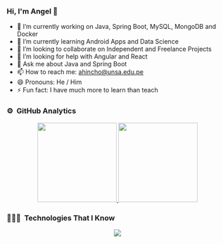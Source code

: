 ### Hi, I'm Angel 👋

<!--
**ahincho/ahincho** is a ✨ _special_ ✨ repository because its `README.md` (this file) appears on your GitHub profile.
-->

- 🔭 I’m currently working on Java, Spring Boot, MySQL, MongoDB and Docker
- 🌱 I’m currently learning Android Apps and Data Science
- 👯 I’m looking to collaborate on Independent and Freelance Projects
- 🤔 I’m looking for help with Angular and React
- 💬 Ask me about Java and Spring Boot
- 📫 How to reach me: ahincho@unsa.edu.pe
- 😄 Pronouns: He / Him
- ⚡ Fun fact: I have much more to learn than teach

### ⚙️ &nbsp;GitHub Analytics

<p align="center">
<a href="https://github.com/ahincho">
  <img height="180em" src="https://github-readme-stats-eight-theta.vercel.app/api?username=ahincho&show_icons=true&theme=algolia&include_all_commits=true&count_private=true"/>
  <img height="180em" src="https://github-readme-stats-eight-theta.vercel.app/api/top-langs/?username=ahincho&layout=compact&langs_count=8&theme=algolia"/>
</a>
</p>

### 👨🏻‍💻 &nbsp;Technologies That I Know

<!--
<p align="center">
  <a href="https://skillicons.dev">
    <img src="https://skillicons.dev/icons?i=html,css,bootstrap	,js,ts,git,github,py,c,cs,cpp,java,kotlin,gradle,maven,spring,angular,react,mysql,postgres,mongodb,postman,docker,vscode,idea,androidstudio&perline=13"/>
  </a>
</p>
-->

<p align="center">
  <a href="https://skillicons.dev">
    <img src="https://skillicons.dev/icons?i=git,kubernetes,docker,c,vim" />
  </a>
</p>
